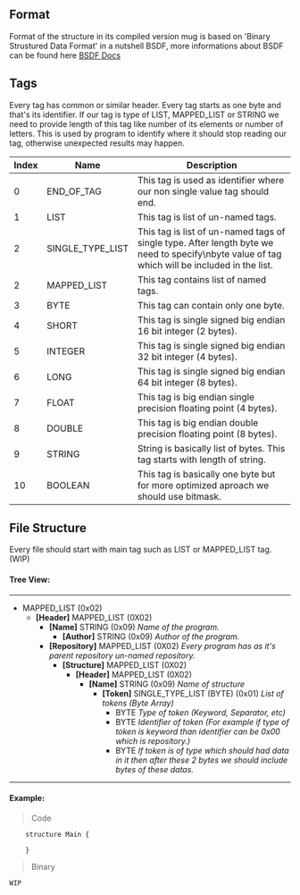 ## Format

Format of the structure in its compiled version mug is based on
'Binary Strustured Data Format' in a nutshell BSDF, more informations about
BSDF can be found here [BSDF Docs](https://bsdf.readthedocs.io/#)

## Tags
Every tag has common or similar header. Every tag starts as one byte and that's its identifier.
If our tag is type of LIST, MAPPED_LIST or STRING we need to provide length of this tag
like number of its elements or number of letters. This is used by program to identify where it
should stop reading our tag, otherwise unexpected results may happen.

| Index  | Name | Description |
| ------ | ---- | ----------- |
| 0  | END_OF_TAG | This tag is used as identifier where our non single value tag should end. |
| 1  | LIST | This tag is list of un-named tags. |
| 2  | SINGLE_TYPE_LIST | This tag is list of un-named tags of single type. After length byte we need to specify\nbyte value of tag which will be included in the list. |
| 2  | MAPPED_LIST | This tag contains list of named tags. |
| 3  | BYTE | This tag can contain only one byte. |
| 4  | SHORT | This tag is single signed big endian 16 bit integer (2 bytes). |
| 5  | INTEGER | This tag is single signed big endian 32 bit integer (4 bytes). |
| 6  | LONG | This tag is single signed big endian 64 bit integer (8 bytes). |
| 7  | FLOAT | This tag is big endian single precision floating point (4 bytes). |
| 8  | DOUBLE | This tag is big endian double precision floating point (8 bytes). |
| 9  | STRING | String is basically list of bytes. This tag starts with length of string. |
| 10 | BOOLEAN | This tag is basically one byte but for more optimized aproach we should use bitmask. |

## File Structure

Every file should start with main tag such as LIST or MAPPED_LIST tag. (WIP)

#### Tree View:

---
- MAPPED_LIST (0x02)
  - **[Header]** MAPPED_LIST (0X02)
    - **[Name]** STRING (0x09) *Name of the program.*
      - **[Author]** STRING (0x09) *Author of the program.*
    - **[Repository]** MAPPED_LIST (0X02) *Every program has as it's parent repository un-named repository.*
      - **[Structure]** MAPPED_LIST (0X02)
        - **[Header]** MAPPED_LIST (0X02)
          - **[Name]** STRING (0x09) *Name of structure*
            - **[Token]** SINGLE_TYPE_LIST (BYTE) (0x01) *List of tokens (Byte Array)*
              - BYTE *Type of token (Keyword, Separator, etc)*
              - BYTE *Identifier of token (For example if type of token is keyword than identifier can be 0x00 which is repository.)*
              - BYTE *If token is of type which should had data in it then after these 2 bytes we should include bytes of these datas.*
---

#### Example:
> Code
```
    structure Main {
      
    }
```  

> Binary
```
WIP
```